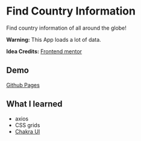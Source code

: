 # Find Country Information

Find country information of all around the globe!

**Warning:** This App loads a lot of data.

**Idea Credits:** [Frontend mentor](https://www.frontendmentor.io/challenges/rest-countries-api-with-color-theme-switcher-5cacc469fec04111f7b848ca)

## Demo

[Github Pages](https:/github.com)

## What I learned

- axios
- CSS grids
- [Chakra UI](https://chakra-ui.com/)
